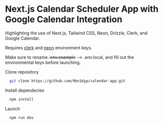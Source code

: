 # Next.js Calendar Scheduler App with Google Calendar Integration

Highlighting the use of Next.js, Tailwind CSS, Neon, Drizzle, Clerk, and Google Calendar.

Requires [clerk](https://clerk.com/) and [neon](https://console.neon.tech/) environment keys.

Make sure to rename ~~.env.example~~ --> .env.local, and fill out the environmental keys before launching.

Clone repository
```bash
  git clone https://github.com/9bn1dyp/calendar-app.git
```

Install dependecies
```bash
  npm install
```

Launch
```bash
  npm run dev
```

